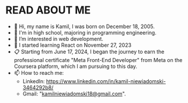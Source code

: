# READ ABOUT ME

- 👋 Hi, my name is Kamil, I was born on December 18, 2005.
- 🏫 I'm in high school, majoring in programming engineering.
- 👀 I’m interested in web development.
- 📖 I started learning React on November 27, 2023 
- 📋 Starting from June 17, 2024, I began the journey to earn the professional certificate "Meta Front-End Developer" from Meta on the Coursera platform, which I am pursuing to this day.
- 📫 How to reach me:
  - LinkedIn: https://www.linkedin.com/in/kamil-niewiadomski-3464292b8/
  - Gmail: "kamilniewiadomski18@gmail.com".
